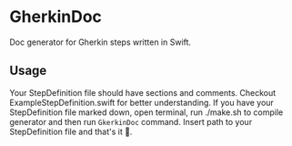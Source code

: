 # GherkinDoc

Doc generator for Gherkin steps written in Swift.

## Usage

Your StepDefinition file should have sections and comments. Checkout ExampleStepDefinition.swift for better understanding. If you have your StepDefinition file marked down, open terminal, run ./make.sh to compile generator and then run `GkerkinDoc` command. Insert path to your StepDefinition file and that's it 🎉.
